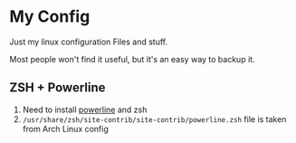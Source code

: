 # My Config

Just my linux configuration Files and stuff.

Most people won't find it useful, but it's an easy way to backup it.


## ZSH + Powerline

1. Need to install [powerline](https://powerline.readthedocs.io/en/latest/) and zsh
2. `/usr/share/zsh/site-contrib/site-contrib/powerline.zsh` file is taken from Arch Linux config
